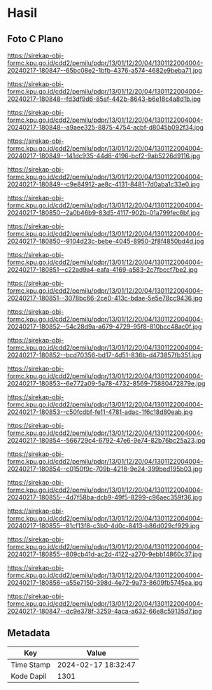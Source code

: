# Hasil

## Foto C Plano

https://sirekap-obj-formc.kpu.go.id/cdd2/pemilu/pdpr/13/01/12/20/04/1301122004004-20240217-180847--65bc08e2-1bfb-4376-a574-4682e9beba71.jpg

https://sirekap-obj-formc.kpu.go.id/cdd2/pemilu/pdpr/13/01/12/20/04/1301122004004-20240217-180848--fd3df9d6-85af-442b-8643-b6e18c4a8d1b.jpg

https://sirekap-obj-formc.kpu.go.id/cdd2/pemilu/pdpr/13/01/12/20/04/1301122004004-20240217-180848--a9aee325-8875-4754-acbf-d8045b092f34.jpg

https://sirekap-obj-formc.kpu.go.id/cdd2/pemilu/pdpr/13/01/12/20/04/1301122004004-20240217-180849--141dc935-44d8-4196-bcf2-9ab5226d9116.jpg

https://sirekap-obj-formc.kpu.go.id/cdd2/pemilu/pdpr/13/01/12/20/04/1301122004004-20240217-180849--c9e84912-ae8c-4131-8481-7d0aba1c33e0.jpg

https://sirekap-obj-formc.kpu.go.id/cdd2/pemilu/pdpr/13/01/12/20/04/1301122004004-20240217-180850--2a0b46b9-83d5-4117-902b-01a799fec6bf.jpg

https://sirekap-obj-formc.kpu.go.id/cdd2/pemilu/pdpr/13/01/12/20/04/1301122004004-20240217-180850--9104d23c-bebe-4045-8950-2f8f4850bd4d.jpg

https://sirekap-obj-formc.kpu.go.id/cdd2/pemilu/pdpr/13/01/12/20/04/1301122004004-20240217-180851--c22ad9a4-eafa-4169-a583-2c7fbccf7be2.jpg

https://sirekap-obj-formc.kpu.go.id/cdd2/pemilu/pdpr/13/01/12/20/04/1301122004004-20240217-180851--3078bc66-2ce0-413c-bdae-5e5e78cc9436.jpg

https://sirekap-obj-formc.kpu.go.id/cdd2/pemilu/pdpr/13/01/12/20/04/1301122004004-20240217-180852--54c28d9a-a679-4729-95f8-810bcc48ac0f.jpg

https://sirekap-obj-formc.kpu.go.id/cdd2/pemilu/pdpr/13/01/12/20/04/1301122004004-20240217-180852--bcd70356-bd17-4d51-836b-d473857fb351.jpg

https://sirekap-obj-formc.kpu.go.id/cdd2/pemilu/pdpr/13/01/12/20/04/1301122004004-20240217-180853--6e772a09-5a78-4732-8569-75880472879e.jpg

https://sirekap-obj-formc.kpu.go.id/cdd2/pemilu/pdpr/13/01/12/20/04/1301122004004-20240217-180853--c50fcdbf-fe11-4781-adac-1f6c18d80eab.jpg

https://sirekap-obj-formc.kpu.go.id/cdd2/pemilu/pdpr/13/01/12/20/04/1301122004004-20240217-180854--566729c4-6792-47e6-9e74-82b76bc25a23.jpg

https://sirekap-obj-formc.kpu.go.id/cdd2/pemilu/pdpr/13/01/12/20/04/1301122004004-20240217-180854--c0150f9c-709b-4218-9e24-399bed195b03.jpg

https://sirekap-obj-formc.kpu.go.id/cdd2/pemilu/pdpr/13/01/12/20/04/1301122004004-20240217-180855--4d7f58ba-dcb9-49f5-8299-c96aec359f36.jpg

https://sirekap-obj-formc.kpu.go.id/cdd2/pemilu/pdpr/13/01/12/20/04/1301122004004-20240217-180855--81cf13f8-c3b0-4d0c-8413-b86d029cf929.jpg

https://sirekap-obj-formc.kpu.go.id/cdd2/pemilu/pdpr/13/01/12/20/04/1301122004004-20240217-180855--809cb41d-ac2d-4122-a270-9ebb14860c37.jpg

https://sirekap-obj-formc.kpu.go.id/cdd2/pemilu/pdpr/13/01/12/20/04/1301122004004-20240217-180856--a55e7150-398d-4e72-9a73-8609fb5745ea.jpg

https://sirekap-obj-formc.kpu.go.id/cdd2/pemilu/pdpr/13/01/12/20/04/1301122004004-20240217-180847--dc9e378f-3259-4aca-a632-66e8c59135d7.jpg


## Metadata

| Key        | Value               |
| ---------- | ------------------- |
| Time Stamp | 2024-02-17 18:32:47 |
| Kode Dapil | 1301                |



